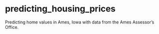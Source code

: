 # predicting_housing_prices
Predicting home values in Ames, Iowa with data from the Ames Assessor’s Office.
